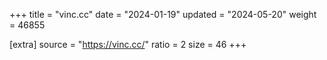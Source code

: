 +++
title = "vinc.cc"
date = "2024-01-19"
updated = "2024-05-20"
weight = 46855

[extra]
source = "https://vinc.cc/"
ratio = 2
size = 46
+++
